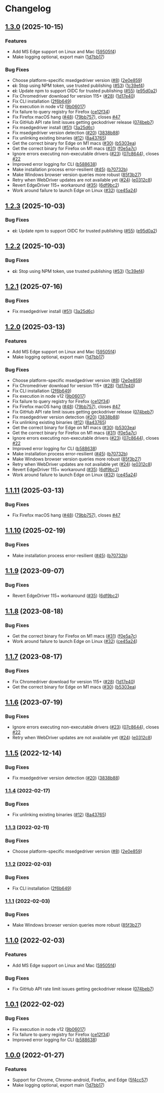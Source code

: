 # Changelog

## [1.3.0](https://github.com/joeyparrish/webdriver-installer/compare/v1.2.3...v1.3.0) (2025-10-15)


### Features

* Add MS Edge support on Linux and Mac ([59505f4](https://github.com/joeyparrish/webdriver-installer/commit/59505f49b94030c63377d72e2b4639093915ab3d))
* Make logging optional, export main ([1d7bb17](https://github.com/joeyparrish/webdriver-installer/commit/1d7bb1755725a50b9c5a423c55402f6a84503919))


### Bug Fixes

* Choose platform-specific msedgedriver version ([#8](https://github.com/joeyparrish/webdriver-installer/issues/8)) ([2e0e859](https://github.com/joeyparrish/webdriver-installer/commit/2e0e8598f878c0c3fcd8ed55d4e830da398a891b))
* **ci:** Stop using NPM token, use trusted publishing ([#53](https://github.com/joeyparrish/webdriver-installer/issues/53)) ([1c39ef4](https://github.com/joeyparrish/webdriver-installer/commit/1c39ef49834fc6372dc2384739990d599a450eff))
* **ci:** Update npm to support OIDC for trusted publishing ([#55](https://github.com/joeyparrish/webdriver-installer/issues/55)) ([e95d0a2](https://github.com/joeyparrish/webdriver-installer/commit/e95d0a27b1d4c251d70b5aaa0b9d05f978ef4b4b))
* Fix Chromedriver download for version 115+ ([#28](https://github.com/joeyparrish/webdriver-installer/issues/28)) ([1d17e40](https://github.com/joeyparrish/webdriver-installer/commit/1d17e40c70be980067f4972d538ddb55db88c759))
* Fix CLI installation ([2f6b649](https://github.com/joeyparrish/webdriver-installer/commit/2f6b649033312f778795b1372abfc0a175d70e61))
* Fix execution in node v12 ([9b06017](https://github.com/joeyparrish/webdriver-installer/commit/9b06017b7c83ebfea1e600d7f667b2810ab05b5f))
* Fix failure to query registry for Firefox ([ce12f34](https://github.com/joeyparrish/webdriver-installer/commit/ce12f347f96406cc1f0a219c4c44cd2a9b827254))
* Fix Firefox macOS hang ([#48](https://github.com/joeyparrish/webdriver-installer/issues/48)) ([79bb757](https://github.com/joeyparrish/webdriver-installer/commit/79bb757ada95351adfcea76ce1ab21e37d2f0cce)), closes [#47](https://github.com/joeyparrish/webdriver-installer/issues/47)
* Fix GitHub API rate limit issues getting geckodriver release ([074beb7](https://github.com/joeyparrish/webdriver-installer/commit/074beb79adf7d9807ab57b67c9edd26d9451270e))
* Fix msedgedriver install ([#51](https://github.com/joeyparrish/webdriver-installer/issues/51)) ([3a25d6c](https://github.com/joeyparrish/webdriver-installer/commit/3a25d6ce1fec24259672202b9fa93df2bfe67180))
* Fix msedgedriver version detection ([#20](https://github.com/joeyparrish/webdriver-installer/issues/20)) ([3838b88](https://github.com/joeyparrish/webdriver-installer/commit/3838b889772e2a0ce7167e9220969b25714f0d03))
* Fix unlinking existing binaries ([#12](https://github.com/joeyparrish/webdriver-installer/issues/12)) ([8a43765](https://github.com/joeyparrish/webdriver-installer/commit/8a43765b54fbbf164762f7a8edf52520b4d08059))
* Get the correct binary for Edge on M1 macs ([#30](https://github.com/joeyparrish/webdriver-installer/issues/30)) ([b5303ea](https://github.com/joeyparrish/webdriver-installer/commit/b5303ea26653cee24a122208a1e7088021a77ebe))
* Get the correct binary for Firefox on M1 macs ([#31](https://github.com/joeyparrish/webdriver-installer/issues/31)) ([f0e5a7c](https://github.com/joeyparrish/webdriver-installer/commit/f0e5a7cc8d7ccc8f367bcf9386c383645e16eb3d))
* Ignore errors executing non-executable drivers ([#23](https://github.com/joeyparrish/webdriver-installer/issues/23)) ([07c8644](https://github.com/joeyparrish/webdriver-installer/commit/07c864446e68e6f8714c3d1a899b42b2d0931aae)), closes [#22](https://github.com/joeyparrish/webdriver-installer/issues/22)
* Improved error logging for CLI ([b588638](https://github.com/joeyparrish/webdriver-installer/commit/b588638774526d621983e0b497aa85ab217fcc46))
* Make installation process error-resilient ([#45](https://github.com/joeyparrish/webdriver-installer/issues/45)) ([b70732b](https://github.com/joeyparrish/webdriver-installer/commit/b70732b1f6cfab0718cca742b5c0e61899dfd752))
* Make Windows browser version queries more robust ([85f3b27](https://github.com/joeyparrish/webdriver-installer/commit/85f3b2796e06e1a0f2171b46beef73f6a0407ecb))
* Retry when WebDriver updates are not available yet ([#24](https://github.com/joeyparrish/webdriver-installer/issues/24)) ([e0312c8](https://github.com/joeyparrish/webdriver-installer/commit/e0312c89eab70bbb7241298846dff93e4a690753))
* Revert EdgeDriver 115+ workaround ([#35](https://github.com/joeyparrish/webdriver-installer/issues/35)) ([6df9bc2](https://github.com/joeyparrish/webdriver-installer/commit/6df9bc2ba996a022361a299d511b99e1ea815b79))
* Work around failure to launch Edge on Linux ([#32](https://github.com/joeyparrish/webdriver-installer/issues/32)) ([ce45a24](https://github.com/joeyparrish/webdriver-installer/commit/ce45a243e2d4e63ef32992607a1228d2b079d960))

## [1.2.3](https://github.com/shaka-project/webdriver-installer/compare/v1.2.2...v1.2.3) (2025-10-03)


### Bug Fixes

* **ci:** Update npm to support OIDC for trusted publishing ([#55](https://github.com/shaka-project/webdriver-installer/issues/55)) ([e95d0a2](https://github.com/shaka-project/webdriver-installer/commit/e95d0a27b1d4c251d70b5aaa0b9d05f978ef4b4b))

## [1.2.2](https://github.com/shaka-project/webdriver-installer/compare/v1.2.1...v1.2.2) (2025-10-03)


### Bug Fixes

* **ci:** Stop using NPM token, use trusted publishing ([#53](https://github.com/shaka-project/webdriver-installer/issues/53)) ([1c39ef4](https://github.com/shaka-project/webdriver-installer/commit/1c39ef49834fc6372dc2384739990d599a450eff))

## [1.2.1](https://github.com/shaka-project/webdriver-installer/compare/v1.2.0...v1.2.1) (2025-07-16)


### Bug Fixes

* Fix msedgedriver install ([#51](https://github.com/shaka-project/webdriver-installer/issues/51)) ([3a25d6c](https://github.com/shaka-project/webdriver-installer/commit/3a25d6ce1fec24259672202b9fa93df2bfe67180))

## [1.2.0](https://github.com/shaka-project/webdriver-installer/compare/v1.1.11...v1.2.0) (2025-03-13)


### Features

* Add MS Edge support on Linux and Mac ([59505f4](https://github.com/shaka-project/webdriver-installer/commit/59505f49b94030c63377d72e2b4639093915ab3d))
* Make logging optional, export main ([1d7bb17](https://github.com/shaka-project/webdriver-installer/commit/1d7bb1755725a50b9c5a423c55402f6a84503919))


### Bug Fixes

* Choose platform-specific msedgedriver version ([#8](https://github.com/shaka-project/webdriver-installer/issues/8)) ([2e0e859](https://github.com/shaka-project/webdriver-installer/commit/2e0e8598f878c0c3fcd8ed55d4e830da398a891b))
* Fix Chromedriver download for version 115+ ([#28](https://github.com/shaka-project/webdriver-installer/issues/28)) ([1d17e40](https://github.com/shaka-project/webdriver-installer/commit/1d17e40c70be980067f4972d538ddb55db88c759))
* Fix CLI installation ([2f6b649](https://github.com/shaka-project/webdriver-installer/commit/2f6b649033312f778795b1372abfc0a175d70e61))
* Fix execution in node v12 ([9b06017](https://github.com/shaka-project/webdriver-installer/commit/9b06017b7c83ebfea1e600d7f667b2810ab05b5f))
* Fix failure to query registry for Firefox ([ce12f34](https://github.com/shaka-project/webdriver-installer/commit/ce12f347f96406cc1f0a219c4c44cd2a9b827254))
* Fix Firefox macOS hang ([#48](https://github.com/shaka-project/webdriver-installer/issues/48)) ([79bb757](https://github.com/shaka-project/webdriver-installer/commit/79bb757ada95351adfcea76ce1ab21e37d2f0cce)), closes [#47](https://github.com/shaka-project/webdriver-installer/issues/47)
* Fix GitHub API rate limit issues getting geckodriver release ([074beb7](https://github.com/shaka-project/webdriver-installer/commit/074beb79adf7d9807ab57b67c9edd26d9451270e))
* Fix msedgedriver version detection ([#20](https://github.com/shaka-project/webdriver-installer/issues/20)) ([3838b88](https://github.com/shaka-project/webdriver-installer/commit/3838b889772e2a0ce7167e9220969b25714f0d03))
* Fix unlinking existing binaries ([#12](https://github.com/shaka-project/webdriver-installer/issues/12)) ([8a43765](https://github.com/shaka-project/webdriver-installer/commit/8a43765b54fbbf164762f7a8edf52520b4d08059))
* Get the correct binary for Edge on M1 macs ([#30](https://github.com/shaka-project/webdriver-installer/issues/30)) ([b5303ea](https://github.com/shaka-project/webdriver-installer/commit/b5303ea26653cee24a122208a1e7088021a77ebe))
* Get the correct binary for Firefox on M1 macs ([#31](https://github.com/shaka-project/webdriver-installer/issues/31)) ([f0e5a7c](https://github.com/shaka-project/webdriver-installer/commit/f0e5a7cc8d7ccc8f367bcf9386c383645e16eb3d))
* Ignore errors executing non-executable drivers ([#23](https://github.com/shaka-project/webdriver-installer/issues/23)) ([07c8644](https://github.com/shaka-project/webdriver-installer/commit/07c864446e68e6f8714c3d1a899b42b2d0931aae)), closes [#22](https://github.com/shaka-project/webdriver-installer/issues/22)
* Improved error logging for CLI ([b588638](https://github.com/shaka-project/webdriver-installer/commit/b588638774526d621983e0b497aa85ab217fcc46))
* Make installation process error-resilient ([#45](https://github.com/shaka-project/webdriver-installer/issues/45)) ([b70732b](https://github.com/shaka-project/webdriver-installer/commit/b70732b1f6cfab0718cca742b5c0e61899dfd752))
* Make Windows browser version queries more robust ([85f3b27](https://github.com/shaka-project/webdriver-installer/commit/85f3b2796e06e1a0f2171b46beef73f6a0407ecb))
* Retry when WebDriver updates are not available yet ([#24](https://github.com/shaka-project/webdriver-installer/issues/24)) ([e0312c8](https://github.com/shaka-project/webdriver-installer/commit/e0312c89eab70bbb7241298846dff93e4a690753))
* Revert EdgeDriver 115+ workaround ([#35](https://github.com/shaka-project/webdriver-installer/issues/35)) ([6df9bc2](https://github.com/shaka-project/webdriver-installer/commit/6df9bc2ba996a022361a299d511b99e1ea815b79))
* Work around failure to launch Edge on Linux ([#32](https://github.com/shaka-project/webdriver-installer/issues/32)) ([ce45a24](https://github.com/shaka-project/webdriver-installer/commit/ce45a243e2d4e63ef32992607a1228d2b079d960))

## [1.1.11](https://github.com/shaka-project/webdriver-installer/compare/v1.1.10...v1.1.11) (2025-03-13)


### Bug Fixes

* Fix Firefox macOS hang ([#48](https://github.com/shaka-project/webdriver-installer/issues/48)) ([79bb757](https://github.com/shaka-project/webdriver-installer/commit/79bb757ada95351adfcea76ce1ab21e37d2f0cce)), closes [#47](https://github.com/shaka-project/webdriver-installer/issues/47)

## [1.1.10](https://github.com/shaka-project/webdriver-installer/compare/v1.1.9...v1.1.10) (2025-02-19)


### Bug Fixes

* Make installation process error-resilient ([#45](https://github.com/shaka-project/webdriver-installer/issues/45)) ([b70732b](https://github.com/shaka-project/webdriver-installer/commit/b70732b1f6cfab0718cca742b5c0e61899dfd752))

## [1.1.9](https://github.com/shaka-project/webdriver-installer/compare/v1.1.8...v1.1.9) (2023-09-07)


### Bug Fixes

* Revert EdgeDriver 115+ workaround ([#35](https://github.com/shaka-project/webdriver-installer/issues/35)) ([6df9bc2](https://github.com/shaka-project/webdriver-installer/commit/6df9bc2ba996a022361a299d511b99e1ea815b79))

## [1.1.8](https://github.com/shaka-project/webdriver-installer/compare/v1.1.7...v1.1.8) (2023-08-18)


### Bug Fixes

* Get the correct binary for Firefox on M1 macs ([#31](https://github.com/shaka-project/webdriver-installer/issues/31)) ([f0e5a7c](https://github.com/shaka-project/webdriver-installer/commit/f0e5a7cc8d7ccc8f367bcf9386c383645e16eb3d))
* Work around failure to launch Edge on Linux ([#32](https://github.com/shaka-project/webdriver-installer/issues/32)) ([ce45a24](https://github.com/shaka-project/webdriver-installer/commit/ce45a243e2d4e63ef32992607a1228d2b079d960))

## [1.1.7](https://github.com/shaka-project/webdriver-installer/compare/v1.1.6...v1.1.7) (2023-08-17)


### Bug Fixes

* Fix Chromedriver download for version 115+ ([#28](https://github.com/shaka-project/webdriver-installer/issues/28)) ([1d17e40](https://github.com/shaka-project/webdriver-installer/commit/1d17e40c70be980067f4972d538ddb55db88c759))
* Get the correct binary for Edge on M1 macs ([#30](https://github.com/shaka-project/webdriver-installer/issues/30)) ([b5303ea](https://github.com/shaka-project/webdriver-installer/commit/b5303ea26653cee24a122208a1e7088021a77ebe))

## [1.1.6](https://github.com/shaka-project/webdriver-installer/compare/v1.1.5...v1.1.6) (2023-07-19)


### Bug Fixes

* Ignore errors executing non-executable drivers ([#23](https://github.com/shaka-project/webdriver-installer/issues/23)) ([07c8644](https://github.com/shaka-project/webdriver-installer/commit/07c864446e68e6f8714c3d1a899b42b2d0931aae)), closes [#22](https://github.com/shaka-project/webdriver-installer/issues/22)
* Retry when WebDriver updates are not available yet ([#24](https://github.com/shaka-project/webdriver-installer/issues/24)) ([e0312c8](https://github.com/shaka-project/webdriver-installer/commit/e0312c89eab70bbb7241298846dff93e4a690753))

## [1.1.5](https://github.com/shaka-project/webdriver-installer/compare/v1.1.4...v1.1.5) (2022-12-14)


### Bug Fixes

* Fix msedgedriver version detection ([#20](https://github.com/shaka-project/webdriver-installer/issues/20)) ([3838b88](https://github.com/shaka-project/webdriver-installer/commit/3838b889772e2a0ce7167e9220969b25714f0d03))

### [1.1.4](https://github.com/shaka-project/webdriver-installer/compare/v1.1.3...v1.1.4) (2022-02-17)


### Bug Fixes

* Fix unlinking existing binaries ([#12](https://github.com/shaka-project/webdriver-installer/issues/12)) ([8a43765](https://github.com/shaka-project/webdriver-installer/commit/8a43765b54fbbf164762f7a8edf52520b4d08059))

### [1.1.3](https://github.com/shaka-project/webdriver-installer/compare/v1.1.2...v1.1.3) (2022-02-11)


### Bug Fixes

* Choose platform-specific msedgedriver version ([#8](https://github.com/shaka-project/webdriver-installer/issues/8)) ([2e0e859](https://github.com/shaka-project/webdriver-installer/commit/2e0e8598f878c0c3fcd8ed55d4e830da398a891b))


### [1.1.2](https://github.com/shaka-project/webdriver-installer/compare/v1.1.1...v1.1.2) (2022-02-03)


### Bug Fixes

* Fix CLI installation ([2f6b649](https://github.com/shaka-project/webdriver-installer/commit/2f6b649033312f778795b1372abfc0a175d70e61))

### [1.1.1](https://github.com/shaka-project/webdriver-installer/compare/v1.1.0...v1.1.1) (2022-02-03)


### Bug Fixes

* Make Windows browser version queries more robust ([85f3b27](https://github.com/shaka-project/webdriver-installer/commit/85f3b2796e06e1a0f2171b46beef73f6a0407ecb))

## [1.1.0](https://github.com/shaka-project/webdriver-installer/compare/v1.0.1...v1.1.0) (2022-02-03)


### Features

* Add MS Edge support on Linux and Mac ([59505f4](https://github.com/shaka-project/webdriver-installer/commit/59505f49b94030c63377d72e2b4639093915ab3d))


### Bug Fixes

* Fix GitHub API rate limit issues getting geckodriver release ([074beb7](https://github.com/shaka-project/webdriver-installer/commit/074beb79adf7d9807ab57b67c9edd26d9451270e))

## [1.0.1](https://github.com/shaka-project/webdriver-installer/compare/v1.0.0...v1.0.1) (2022-02-02)


### Bug Fixes

* Fix execution in node v12 ([9b06017](https://github.com/shaka-project/webdriver-installer/commit/9b06017b7c83ebfea1e600d7f667b2810ab05b5f))
* Fix failure to query registry for Firefox ([ce12f34](https://github.com/shaka-project/webdriver-installer/commit/ce12f347f96406cc1f0a219c4c44cd2a9b827254))
* Improved error logging for CLI ([b588638](https://github.com/shaka-project/webdriver-installer/commit/b588638774526d621983e0b497aa85ab217fcc46))


## [1.0.0](https://github.com/shaka-project/webdriver-installer/commits/v1.0.0) (2022-01-27)


### Features

* Support for Chrome, Chrome-android, Firefox, and Edge ([5f4cc57](https://github.com/shaka-project/webdriver-installer/commit/5f4cc578a8b911d5a6da26e46e9bf0fb95580606))
* Make logging optional, export main ([1d7bb17](https://github.com/shaka-project/webdriver-installer/commit/1d7bb1755725a50b9c5a423c55402f6a84503919))
